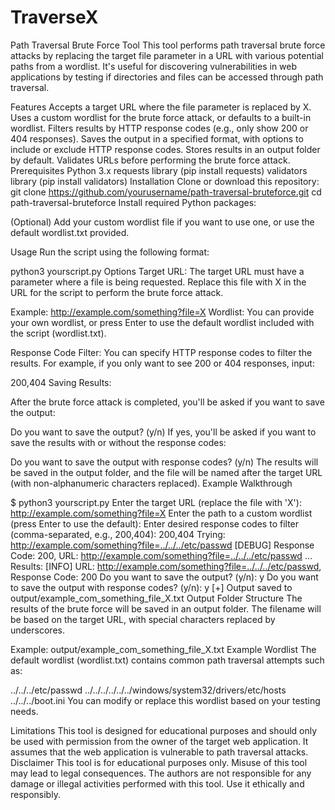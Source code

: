 # TraverseX
Path Traversal Brute Force Tool
This tool performs path traversal brute force attacks by replacing the target file parameter in a URL with various potential paths from a wordlist. It's useful for discovering vulnerabilities in web applications by testing if directories and files can be accessed through path traversal.

Features
Accepts a target URL where the file parameter is replaced by X.
Uses a custom wordlist for the brute force attack, or defaults to a built-in wordlist.
Filters results by HTTP response codes (e.g., only show 200 or 404 responses).
Saves the output in a specified format, with options to include or exclude HTTP response codes.
Stores results in an output folder by default.
Validates URLs before performing the brute force attack.
Prerequisites
Python 3.x
requests library (pip install requests)
validators library (pip install validators)
Installation
Clone or download this repository:
git clone https://github.com/yourusername/path-traversal-bruteforce.git
cd path-traversal-bruteforce
Install required Python packages:

(Optional) Add your custom wordlist file if you want to use one, or use the default wordlist.txt provided.

Usage
Run the script using the following format:


python3 yourscript.py
Options
Target URL: The target URL must have a parameter where a file is being requested. Replace this file with X in the URL for the script to perform the brute force attack.

Example:
http://example.com/something?file=X
Wordlist: You can provide your own wordlist, or press Enter to use the default wordlist included with the script (wordlist.txt).

Response Code Filter: You can specify HTTP response codes to filter the results. For example, if you only want to see 200 or 404 responses, input:

200,404
Saving Results:

After the brute force attack is completed, you'll be asked if you want to save the output:

Do you want to save the output? (y/n)
If yes, you'll be asked if you want to save the results with or without the response codes:


Do you want to save the output with response codes? (y/n)
The results will be saved in the output folder, and the file will be named after the target URL (with non-alphanumeric characters replaced).
Example Walkthrough

$ python3 yourscript.py
Enter the target URL (replace the file with 'X'): http://example.com/something?file=X
Enter the path to a custom wordlist (press Enter to use the default):
Enter desired response codes to filter (comma-separated, e.g., 200,404): 200,404
Trying: http://example.com/something?file=../../../etc/passwd
[DEBUG] Response Code: 200, URL: http://example.com/something?file=../../../etc/passwd
...
Results:
[INFO] URL: http://example.com/something?file=../../../etc/passwd, Response Code: 200
Do you want to save the output? (y/n): y
Do you want to save the output with response codes? (y/n): y
[+] Output saved to output/example_com_something_file_X.txt
Output Folder Structure
The results of the brute force will be saved in an output folder. The filename will be based on the target URL, with special characters replaced by underscores.

Example:
output/example_com_something_file_X.txt
Example Wordlist
The default wordlist (wordlist.txt) contains common path traversal attempts such as:

../../../etc/passwd
../../../../../../windows/system32/drivers/etc/hosts
../../../boot.ini
You can modify or replace this wordlist based on your testing needs.

Limitations
This tool is designed for educational purposes and should only be used with permission from the owner of the target web application.
It assumes that the web application is vulnerable to path traversal attacks.
Disclaimer
This tool is for educational purposes only. Misuse of this tool may lead to legal consequences. The authors are not responsible for any damage or illegal activities performed with this tool. Use it ethically and responsibly.

